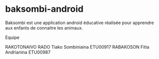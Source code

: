 # baksombi-android
Baksombi est une application android éducative réalisée pour apprendre aux enfants de connaitre les animaux.

Equipe

RAKOTONAIVO RADO Tiako Sombiniaina ETU00917
RABAKOSON Fitia Andrianina ETU00987

